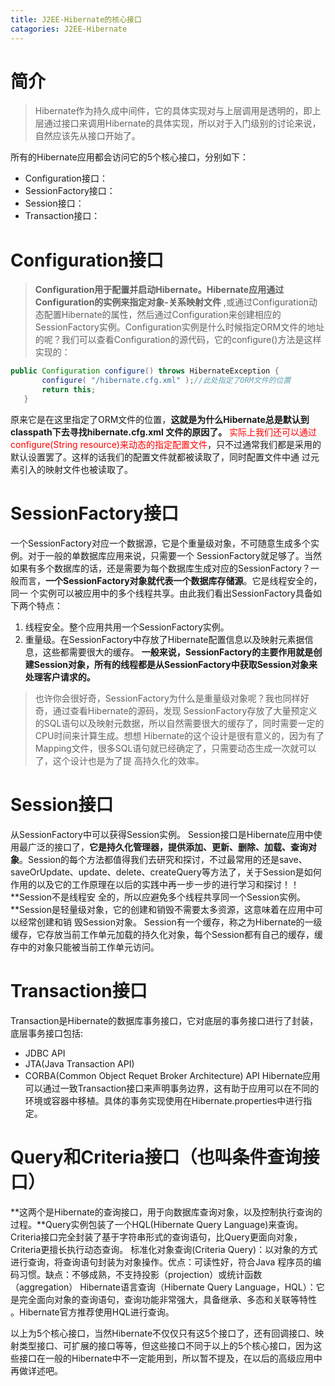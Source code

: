 ```yaml
---
title: J2EE-Hibernate的核心接口
catagories: J2EE-Hibernate
---
```

# 简介
> Hibernate作为持久成中间件，它的具体实现对与上层调用是透明的，即上层通过接口来调用Hibernate的具体实现，所以对于入门级别的讨论来说，自然应该先从接口开始了。
 
所有的Hibernate应用都会访问它的5个核心接口，分别如下：
- Configuration接口：
- SessionFactory接口：
- Session接口：
- Transaction接口：

# Configuration接口
> **Configuration用于配置并启动Hibernate。Hibernate应用通过Configuration的实例来指定对象-关系映射文件** ,或通过Configuration动态配置Hibernate的属性，然后通过Configuration来创建相应的SessionFactory实例。Configuration实例是什么时候指定ORM文件的地址的呢？我们可以查看Configuration的源代码，它的configure()方法是这样实现的：

``` java
public Configuration configure() throws HibernateException {
       configure( "/hibernate.cfg.xml" );//此处指定了ORM文件的位置
       return this;
   }
```
原来它是在这里指定了ORM文件的位置，**这就是为什么Hibernate总是默认到classpath下去寻找hibernate.cfg.xml 文件的原因了。**  <font color='red'>实际上我们还可以通过configure(String resource)来动态的指定配置文件</font>，只不过通常我们都是采用的默认设置罢了。这样的话我们的配置文件就都被读取了，同时配置文件中通 过<mapping>元素引入的映射文件也被读取了。

# SessionFactory接口

一个SessionFactory对应一个数据源，它是个重量级对象，不可随意生成多个实例。对于一般的单数据库应用来说，只需要一个 SessionFactory就足够了。当然如果有多个数据库的话，还是需要为每个数据库生成对应的SessionFactory？一般而言，**一个SessionFactory对象就代表一个数据库存储源**。它是线程安全的，同一 个实例可以被应用中的多个线程共享。由此我们看出SessionFactory具备如下两个特点：
1. 线程安全。整个应用共用一个SessionFactory实例。
2. 重量级。在SessionFactory中存放了Hibernate配置信息以及映射元素据信息，这些都需要很大的缓存。
**一般来说，SessionFactory的主要作用就是创建Session对象，所有的线程都是从SessionFactory中获取Session对象来处理客户请求的。**

>也许你会很好奇，SessionFactory为什么是重量级对象呢？我也同样好奇，通过查看Hibernate的源码，发现 SessionFactory存放了大量预定义的SQL语句以及映射元数据，所以自然需要很大的缓存了，同时需要一定的CPU时间来计算生成。想想 Hibernate的这个设计是很有意义的，因为有了Mapping文件，很多SQL语句就已经确定了，只需要动态生成一次就可以了，这个设计也是为了提 高持久化的效率。

# Session接口
从SessionFactory中可以获得Session实例。
Session接口是Hibernate应用中使用最广泛的接口了，**它是持久化管理器，提供添加、更新、删除、加载、查询对象**。Session的每个方法都值得我们去研究和探讨，不过最常用的还是save、saveOrUpdate、update、delete、createQuery等方法了，关于Session是如何作用的以及它的工作原理在以后的实践中再一步一步的进行学习和探讨！！**Session不是线程安 全的，所以应避免多个线程共享同一个Session实例。**Session是轻量级对象，它的创建和销毁不需要太多资源，这意味着在应用中可以经常创建和销 毁Session对象。
Session有一个缓存，称之为Hibernate的一级缓存，它存放当前工作单元加载的持久化对象，每个Session都有自己的缓存，缓存中的对象只能被当前工作单元访问。

# Transaction接口
Transaction是Hibernate的数据库事务接口，它对底层的事务接口进行了封装，底层事务接口包括:
  -  JDBC API
  - JTA(Java Transaction API)
  - CORBA(Common Object Requet Broker Architecture) API
Hibernate应用可以通过一致Transaction接口来声明事务边界，这有助于应用可以在不同的环境或容器中移植。具体的事务实现使用在Hibernate.properties中进行指定。

# Query和Criteria接口（也叫条件查询接口）
**这两个是Hibernate的查询接口，用于向数据库查询对象，以及控制执行查询的过程。**Query实例包装了一个HQL(Hibernate Query Language)来查询。Criteria接口完全封装了基于字符串形式的查询语句，比Query更面向对象，Criteria更擅长执行动态查询。
标准化对象查询(Criteria Query)：以对象的方式进行查询，将查询语句封装为对象操作。优点：可读性好，符合Java 程序员的编码习惯。缺点：不够成熟，不支持投影（projection）或统计函数（aggregation）
Hibernate语言查询（Hibernate Query Language，HQL）：它是完全面向对象的查询语句，查询功能非常强大，具备继承、多态和关联等特性 。Hibernate官方推荐使用HQL进行查询。

 
以上为5个核心接口，当然Hibernate不仅仅只有这5个接口了，还有回调接口、映射类型接口、可扩展的接口等等，但这些接口不同于以上的5个核心接口，因为这些接口在一般的Hibernate中不一定能用到，所以暂不提及，在以后的高级应用中再做详述吧。